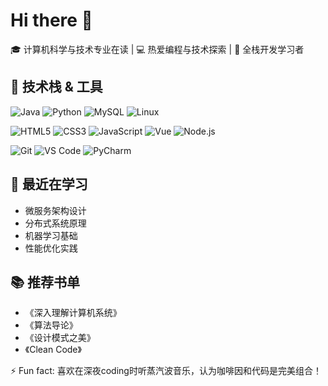 # Hi there 👋

🎓 计算机科学与技术专业在读 | 💻 热爱编程与技术探索 | 🚀 全栈开发学习者

## 🔧 技术栈 & 工具

![Java](https://img.shields.io/badge/-Java-007396?style=flat&logo=openjdk&logoColor=white)
![Python](https://img.shields.io/badge/-Python-3776AB?style=flat&logo=python&logoColor=white)
![MySQL](https://img.shields.io/badge/-MySQL-4479A1?style=flat&logo=mysql&logoColor=white)
![Linux](https://img.shields.io/badge/-Linux-FCC624?style=flat&logo=linux&logoColor=black)

![HTML5](https://img.shields.io/badge/-HTML5-E34F26?style=flat&logo=html5&logoColor=white)
![CSS3](https://img.shields.io/badge/-CSS3-1572B6?style=flat&logo=css3&logoColor=white)
![JavaScript](https://img.shields.io/badge/-JavaScript-F7DF1E?style=flat&logo=javascript&logoColor=black)
![Vue](https://img.shields.io/badge/-React-61DAFB?style=flat&logo=react&logoColor=black)
![Node.js](https://img.shields.io/badge/-Node.js-339933?style=flat&logo=node.js&logoColor=white)

![Git](https://img.shields.io/badge/-Git-F05032?style=flat&logo=git&logoColor=white)
![VS Code](https://img.shields.io/badge/-VS%20Code-007ACC?style=flat&logo=visual-studio-code&logoColor=white)
![PyCharm](https://img.shields.io/badge/-PyCharm-000000?style=flat&logo=pycharm&logoColor=white)


## 🌱 最近在学习

- 微服务架构设计
- 分布式系统原理
- 机器学习基础
- 性能优化实践

## 📚 推荐书单

- 《深入理解计算机系统》
- 《算法导论》
- 《设计模式之美》
- 《Clean Code》

⚡ Fun fact: 喜欢在深夜coding时听蒸汽波音乐，认为咖啡因和代码是完美组合！
